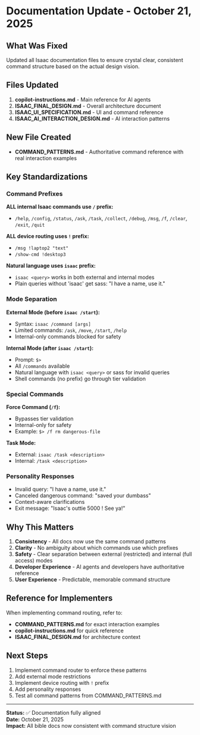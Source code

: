 # Documentation Update - October 21, 2025

## What Was Fixed

Updated all Isaac documentation files to ensure crystal clear, consistent command structure based on the actual design vision.

## Files Updated

1. **copilot-instructions.md** - Main reference for AI agents
2. **ISAAC_FINAL_DESIGN.md** - Overall architecture document
3. **ISAAC_UI_SPECIFICATION.md** - UI and command reference
4. **ISAAC_AI_INTERACTION_DESIGN.md** - AI interaction patterns

## New File Created

- **COMMAND_PATTERNS.md** - Authoritative command reference with real interaction examples

## Key Standardizations

### Command Prefixes

**ALL internal Isaac commands use `/` prefix:**
- `/help`, `/config`, `/status`, `/ask`, `/task`, `/collect`, `/debug`, `/msg`, `/f`, `/clear`, `/exit`, `/quit`

**ALL device routing uses `!` prefix:**
- `/msg !laptop2 "text"`
- `/show-cmd !desktop3`

**Natural language uses `isaac` prefix:**
- `isaac <query>` works in both external and internal modes
- Plain queries without 'isaac' get sass: "I have a name, use it."

### Mode Separation

**External Mode (before `isaac /start`):**
- Syntax: `isaac /command [args]`
- Limited commands: `/ask`, `/move`, `/start`, `/help`
- Internal-only commands blocked for safety

**Internal Mode (after `isaac /start`):**
- Prompt: `$>`
- All `/commands` available
- Natural language with `isaac <query>` or sass for invalid queries
- Shell commands (no prefix) go through tier validation

### Special Commands

**Force Command (`/f`):**
- Bypasses tier validation
- Internal-only for safety
- Example: `$> /f rm dangerous-file`

**Task Mode:**
- External: `isaac /task <description>`
- Internal: `/task <description>`

### Personality Responses

- Invalid query: "I have a name, use it."
- Canceled dangerous command: "saved your dumbass"
- Context-aware clarifications
- Exit message: "Isaac's outtie 5000 ! See ya!"

## Why This Matters

1. **Consistency** - All docs now use the same command patterns
2. **Clarity** - No ambiguity about which commands use which prefixes
3. **Safety** - Clear separation between external (restricted) and internal (full access) modes
4. **Developer Experience** - AI agents and developers have authoritative reference
5. **User Experience** - Predictable, memorable command structure

## Reference for Implementers

When implementing command routing, refer to:
- **COMMAND_PATTERNS.md** for exact interaction examples
- **copilot-instructions.md** for quick reference
- **ISAAC_FINAL_DESIGN.md** for architecture context

## Next Steps

1. Implement command router to enforce these patterns
2. Add external mode restrictions
3. Implement device routing with `!` prefix
4. Add personality responses
5. Test all command patterns from COMMAND_PATTERNS.md

---

**Status:** ✅ Documentation fully aligned  
**Date:** October 21, 2025  
**Impact:** All bible docs now consistent with command structure vision
